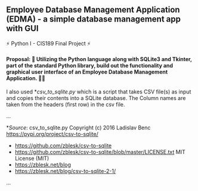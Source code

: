## Employee Database Management Application (EDMA) - a simple database management app with GUI
⚡ Python I - CIS189 Final Project ⚡<br/>  
#### Proposal: 💬 Utilizing the Python language along with SQLite3 and Tkinter, part of the standard Python library, build out the functionality and graphical user interface of an Employee Database Management Application. :man_technologist:

I also used **csv_to_sqlite.py* which is a script that takes CSV file(s) as input and copies their contents into a SQLite database. The Column names are taken from the headers (first row) in the csv file.

...

**Source*:
csv_to_sqlite.py 
Copyright (c) 2016 Ladislav Benc
https://pypi.org/project/csv-to-sqlite/
- https://github.com/zblesk/csv-to-sqlite
- https://github.com/zblesk/csv-to-sqlite/blob/master/LICENSE.txt MIT License (MIT)
- https://zblesk.net/blog
- https://zblesk.net/blog/csv-to-sqlite-2-1/

...
